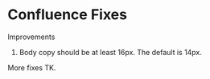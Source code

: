 # Confluence Fixes

Improvements

1. Body copy should be at least 16px. The default is 14px.

More fixes TK.
